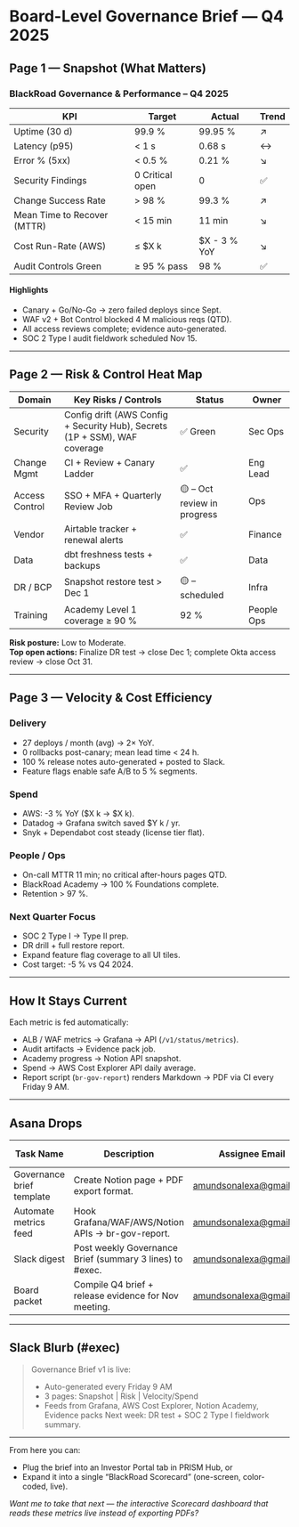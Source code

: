 # Board-Level Governance Brief — Q4 2025

## Page 1 — Snapshot (What Matters)

### BlackRoad Governance & Performance – Q4 2025

| KPI | Target | Actual | Trend |
| --- | --- | --- | --- |
| Uptime (30 d) | 99.9 % | 99.95 % | ↗ |
| Latency (p95) | < 1 s | 0.68 s | ↔ |
| Error % (5xx) | < 0.5 % | 0.21 % | ↘ |
| Security Findings | 0 Critical open | 0 | ✅ |
| Change Success Rate | > 98 % | 99.3 % | ↗ |
| Mean Time to Recover (MTTR) | < 15 min | 11 min | ↘ |
| Cost Run-Rate (AWS) | ≤ $X k | $X - 3 % YoY | ↘ |
| Audit Controls Green | ≥ 95 % pass | 98 % | ✅ |

#### Highlights
- Canary + Go/No-Go → zero failed deploys since Sept.
- WAF v2 + Bot Control blocked 4 M malicious reqs (QTD).
- All access reviews complete; evidence auto-generated.
- SOC 2 Type I audit fieldwork scheduled Nov 15.

---

## Page 2 — Risk & Control Heat Map

| Domain | Key Risks / Controls | Status | Owner |
| --- | --- | --- | --- |
| Security | Config drift (AWS Config + Security Hub), Secrets (1P + SSM), WAF coverage | ✅ Green | Sec Ops |
| Change Mgmt | CI + Review + Canary Ladder | ✅ | Eng Lead |
| Access Control | SSO + MFA + Quarterly Review Job | 🟡 – Oct review in progress | Ops |
| Vendor | Airtable tracker + renewal alerts | ✅ | Finance |
| Data | dbt freshness tests + backups | ✅ | Data |
| DR / BCP | Snapshot restore test > Dec 1 | 🟡 – scheduled | Infra |
| Training | Academy Level 1 coverage ≥ 90 % | 92 % | People Ops |

**Risk posture:** Low to Moderate.  
**Top open actions:** Finalize DR test → close Dec 1; complete Okta access review → close Oct 31.

---

## Page 3 — Velocity & Cost Efficiency

### Delivery
- 27 deploys / month (avg) → 2× YoY.
- 0 rollbacks post-canary; mean lead time < 24 h.
- 100 % release notes auto-generated + posted to Slack.
- Feature flags enable safe A/B to 5 % segments.

### Spend
- AWS: -3 % YoY ($X k → $X k).
- Datadog → Grafana switch saved $Y k / yr.
- Snyk + Dependabot cost steady (license tier flat).

### People / Ops
- On-call MTTR 11 min; no critical after-hours pages QTD.
- BlackRoad Academy → 100 % Foundations complete.
- Retention > 97 %.

### Next Quarter Focus
- SOC 2 Type I → Type II prep.
- DR drill + full restore report.
- Expand feature flag coverage to all UI tiles.
- Cost target: -5 % vs Q4 2024.

---

## How It Stays Current

Each metric is fed automatically:
- ALB / WAF metrics → Grafana → API (`/v1/status/metrics`).
- Audit artifacts → Evidence pack job.
- Academy progress → Notion API snapshot.
- Spend → AWS Cost Explorer API daily average.
- Report script (`br-gov-report`) renders Markdown → PDF via CI every Friday 9 AM.

---

## Asana Drops

| Task Name | Description | Assignee Email | Section | Due Date |
| --- | --- | --- | --- | --- |
| Governance brief template | Create Notion page + PDF export format. | amundsonalexa@gmail.com | Today | 2025-10-29 |
| Automate metrics feed | Hook Grafana/WAF/AWS/Notion APIs → br-gov-report. | amundsonalexa@gmail.com | This Week | 2025-10-30 |
| Slack digest | Post weekly Governance Brief (summary 3 lines) to #exec. | amundsonalexa@gmail.com | This Week | 2025-10-31 |
| Board packet | Compile Q4 brief + release evidence for Nov meeting. | amundsonalexa@gmail.com | This Week | 2025-11-01 |

---

## Slack Blurb (#exec)

> Governance Brief v1 is live:
> - Auto-generated every Friday 9 AM
> - 3 pages: Snapshot | Risk | Velocity/Spend
> - Feeds from Grafana, AWS Cost Explorer, Notion Academy, Evidence packs
> Next week: DR test + SOC 2 Type I fieldwork summary.

---

From here you can:
- Plug the brief into an Investor Portal tab in PRISM Hub, or
- Expand it into a single “BlackRoad Scorecard” (one-screen, color-coded, live).

*Want me to take that next — the interactive Scorecard dashboard that reads these metrics live instead of exporting PDFs?*
